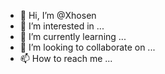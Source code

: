 - 👋 Hi, I’m @Xhosen
- 👀 I’m interested in ...
- 🌱 I’m currently learning ...
- 💞️ I’m looking to collaborate on ...
- 📫 How to reach me ...

<!---
Xhosen/Xhosen is a ✨ special ✨ repository because its `README.md` (this file) appears on your GitHub profile.
You can click the Preview link to take a look at your changes.
--->

